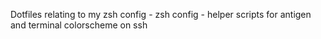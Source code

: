 Dotfiles relating to my zsh config
    - zsh config
    - helper scripts for antigen and terminal colorscheme on ssh
